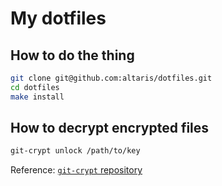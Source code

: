 # My dotfiles

## How to do the thing

```sh
git clone git@github.com:altaris/dotfiles.git
cd dotfiles
make install
```

## How to decrypt encrypted files

```sh
git-crypt unlock /path/to/key
```

Reference: [`git-crypt` repository](https://github.com/AGWA/git-crypt)
